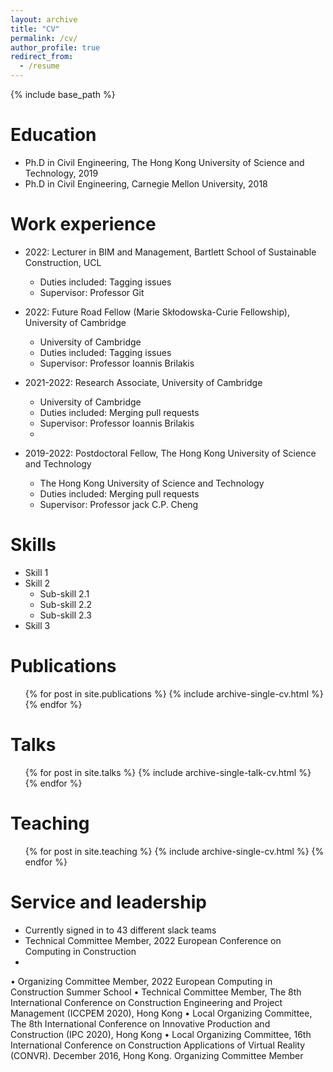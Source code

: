 ```yaml
---
layout: archive
title: "CV"
permalink: /cv/
author_profile: true
redirect_from:
  - /resume
---
```


{% include base_path %}

Education
======

* Ph.D in Civil Engineering, The Hong Kong University of Science and Technology, 2019 
* Ph.D in Civil Engineering, Carnegie Mellon University, 2018 


Work experience
======
* 2022: Lecturer in BIM and Management, Bartlett School of Sustainable Construction, UCL 
  * Duties included: Tagging issues
  * Supervisor: Professor Git

* 2022: Future Road Fellow (Marie Skłodowska-Curie Fellowship), University of Cambridge
  * University of Cambridge
  * Duties included: Tagging issues
  * Supervisor: Professor Ioannis Brilakis

* 2021-2022: Research Associate, University of Cambridge
  * University of Cambridge
  * Duties included: Merging pull requests
  * Supervisor: Professor Ioannis Brilakis
  * 
* 2019-2022: Postdoctoral Fellow, The Hong Kong University of Science and Technology
  * The Hong Kong University of Science and Technology
  * Duties included: Merging pull requests
  * Supervisor: Professor jack C.P. Cheng

  
Skills
======
* Skill 1
* Skill 2
  * Sub-skill 2.1
  * Sub-skill 2.2
  * Sub-skill 2.3
* Skill 3

Publications
======
  <ul>{% for post in site.publications %}
    {% include archive-single-cv.html %}
  {% endfor %}</ul>
  
Talks
======
  <ul>{% for post in site.talks %}
    {% include archive-single-talk-cv.html %}
  {% endfor %}</ul>
  
Teaching
======
  <ul>{% for post in site.teaching %}
    {% include archive-single-cv.html %}
  {% endfor %}</ul>
  
Service and leadership
======
* Currently signed in to 43 different slack teams
* Technical Committee Member, 2022 European Conference on Computing in Construction 
* 
•	Organizing Committee Member,  2022 European Computing in Construction Summer School
•	Technical Committee Member, The 8th International Conference on Construction Engineering and Project Management (ICCPEM 2020), Hong Kong
•	Local Organizing Committee, The 8th International Conference on Innovative Production and Construction (IPC 2020), Hong Kong
•	Local Organizing Committee, 16th International Conference on Construction Applications of Virtual Reality (CONVR). December 2016, Hong Kong. Organizing Committee Member

